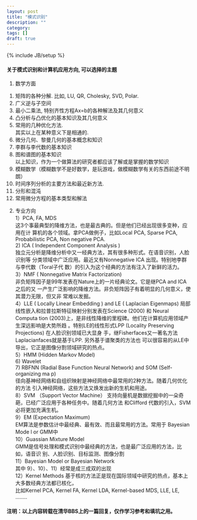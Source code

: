 ```yaml
---
layout: post
title: "模式识别"
description: ""
category: 
tags: []
draft: true
---
```

{% include JB/setup %}

#### 关于模式识别和计算机应用方向, 可以选择的主题   

1. 数学方面  
1)	矩阵的各种分解. 比如, LU, QR, Cholesky, SVD, Polar.   
2)	广义逆与子空间  
3)	最小二乘法, 特别齐性方程Ax=b的各种解法及其几何意义  
4)	凸分析与凸优化的基本知识及其几何意义  
5)	常用的几种优化方法.   
其实以上在某种意义下是相通的.  
6)	微分几何、黎曼几何的基本概念和知识  
7)	李群与李代数的基本知识   
8)	图和谱图的基本知识  
以上知识，作为一个做算法的研究者都应该了解或是掌握的数学知识  
9)	模糊数学（模糊数学不是好数学，是玩游戏，做模糊数学有关的东西前途不明朗） 
10)	时间序列分析的主要方法和最近新方法.  
11)	分形和混沌  
12)	常用微分方程的基本类型和解法  

2. 专业方向  
   1）PCA, FA, MDS   
      这3个事最典型的降维方法，也是最古典的。但是他们已经出现很多变种，应用在计
算机的各个领域。拿PCA做例子，比如Local PCA, Sparse PCA, Probabilistic PCA, Non
negative PCA.  
   2) ICA ( Independent Component Analysis )  
     独立元分析是降维分析中又一经典方法，其有很多种形式。在语音识别，人脸识别等
分类领域中广泛应用。最近又有Nonnegative ICA 出现。特别地李群与李代数（Toral子代
数）的引入为这个经典的方法有注入了新鲜的活力。  
   3）NMF ( Nonnegative Matrix Factorization)  
      非负矩阵因子是99年发表在Nature上的一片经典论文。它是继PCA and ICA之后的又
一产生广泛影响的降维方法。非负矩阵因子有着明显的几何意义，使其潜力无限，但又非
常难以发掘。  
   4）LLE ( Locally Linear Embedding ) and LE ( Laplacian Eigenmaps) 
      局部线性嵌入和拉普拉斯特征映射分别发表在Science (2000) 和 Neural Computa
tion (2003)上，是非线性降维的里程碑。他们在计算机应用领域产生深远影响是大势所趋
。特别LE的线性形式LPP (Locality Preserving Projections) 在人脸识别领域已大显身
手，继Fisherfaces又一著名方法Laplacianfaces就是基于LPP. 另外基于谱聚类的方法也
可以很容易的从LE中导出，它正是图像分割领域研究的热点。  
   5）HMM (Hidden Markov Model)   
   6) Wavelet   
   7) RBFNN (Radial Base Function Neural Network) and SOM (Self-organizing ma
p)  
    径向基神经网络和自组织映射是神经网络中最常用的2种方法。随着几何优化的方法
引入神经网络，这些方法又焕发出新的生机和用途。  
   8）SVM （Support Vector Machine）
      支持向量机是数据挖掘中的一朵奇葩，已经广泛应用于各种任务中。随着几何方法
和Clifford 代数的引入，SVM必将更加充满生机。  
   9）EM (Expectation Maximum)  
      EM算法是参数估计中最经典、最有效、而且最常用的方法。常用于 Bayesian Mode
l or GMM中  
   10）Guassian Mixture Model  
      GMM是信号处理和模式识别中最经典的方法，也是最广泛应用的方法，比如，语音识
别、人脸识别、目标监测、图像分割  
    11）Bayesian Model or Bayesian Network  
    其中 9）、10）、11）经常是成三成双的出现  
    12）Kernel Methods
       基于核的方法正是现在国际领域中研究的热点，基本上大多数经典方法都已核化，  
比如Kernel PCA, Kernel FA, Kernel LDA, Kernel-based MDS, LLE, LE, ……..    

#### 注明：以上内容转载在清华BBS上的一篇回复，仅作学习参考和填坑之用。
